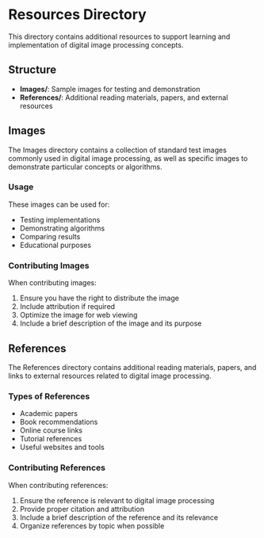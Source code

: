 # Resources Directory

This directory contains additional resources to support learning and implementation of digital image processing concepts.

## Structure

- **Images/**: Sample images for testing and demonstration
- **References/**: Additional reading materials, papers, and external resources

## Images

The Images directory contains a collection of standard test images commonly used in digital image processing, as well as specific images to demonstrate particular concepts or algorithms.

### Usage

These images can be used for:

- Testing implementations
- Demonstrating algorithms
- Comparing results
- Educational purposes

### Contributing Images

When contributing images:

1. Ensure you have the right to distribute the image
2. Include attribution if required
3. Optimize the image for web viewing
4. Include a brief description of the image and its purpose

## References

The References directory contains additional reading materials, papers, and links to external resources related to digital image processing.

### Types of References

- Academic papers
- Book recommendations
- Online course links
- Tutorial references
- Useful websites and tools

### Contributing References

When contributing references:

1. Ensure the reference is relevant to digital image processing
2. Provide proper citation and attribution
3. Include a brief description of the reference and its relevance
4. Organize references by topic when possible
